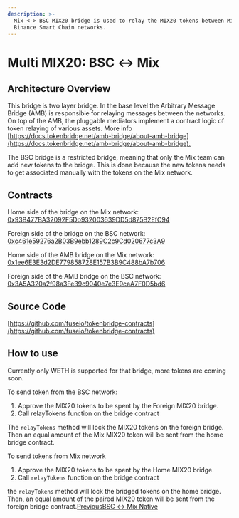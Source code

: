```yaml
---
description: >-
  Mix <-> BSC MIX20 bridge is used to relay the MIX20 tokens between Mix and
  Binance Smart Chain networks.
---
```


# Multi MIX20: BSC ↔ Mix

## Architecture Overview <a id="architecture-overview"></a>

This bridge is two layer bridge. In the base level the Arbitrary Message Bridge \(AMB\) is responsible for relaying messages between the networks. On top of the AMB, the pluggable mediators implement a contract logic of token relaying of various assets. More info [https://docs.tokenbridge.net/amb-bridge/about-amb-bridge](https://docs.tokenbridge.net/amb-bridge/about-amb-bridge).‌

The BSC bridge is a restricted bridge, meaning that only the Mix team can add new tokens to the bridge. This is done because the new tokens needs to get associated manually with the tokens on the Mix network.‌

## Contracts <a id="contracts"></a>

Home side of the bridge on the Mix network: [0x93B477BA32092F5Db932003639DD5d875B2EfC94](https://miexs.com/address/0x93B477BA32092F5Db932003639DD5d875B2EfC94/transactions)​‌

Foreign side of the bridge on the BSC network: [0xc461e59276a2B03B9ebb1289C2c9Cd020677c3A9](https://bscscan.com/address/0xc461e59276a2B03B9ebb1289C2c9Cd020677c3A9)​‌

Home side of the AMB bridge on the Mix network: [0x1ee6E3E3d2DE779858728E157B3B9C488bA7b706](https://miexs.com/address/0x1ee6E3E3d2DE779858728E157B3B9C488bA7b706/transactions)​‌

Foreign side of the AMB bridge on the BSC network: [0x3A5A320a2f98a3Fe39c9040e7e3E9caA7F0D5bd6](https://bscscan.com/address/0x3A5A320a2f98a3Fe39c9040e7e3E9caA7F0D5bd6)​‌

## Source Code <a id="source-code"></a>

[https://github.com/fuseio/tokenbridge-contracts](https://github.com/fuseio/tokenbridge-contracts)

## How to use <a id="how-to-use"></a>

Currently only WETH is supported for that bridge, more tokens are coming soon.‌

To send token from the BSC network:‌

1. Approve the MIX20 tokens to be spent by the Foreign MIX20 bridge.
2. Call relayTokens function on the bridge contract

The `relayTokens` method will lock the MIX20 tokens on the foreign bridge. Then an equal amount of the Mix MIX20 token will be sent from the home bridge contract.‌

To send tokens from Mix network‌

1. Approve the MIX20 tokens to be spent by the Home MIX20 bridge.
2. Call `relayTokens` function on the bridge contract

the `relayTokens` method will lock the bridged tokens on the home bridge. Then, an equal amount of the paired MIX20 token will be sent from the foreign bridge contract.[PreviousBSC ↔ Mix Native](https://app.gitbook.com/@fuse-1/s/fuse-dev-docs/~/drafts/-MdkekktVnuRGEokLu71/bridges/bridges/bsc-fuse-native/@merged)[  
](https://app.gitbook.com/@fuse-1/s/fuse-dev-docs/~/drafts/-MdkekktVnuRGEokLu71/bridges/bridges/eth-fuse-native-bridge/@merged)

